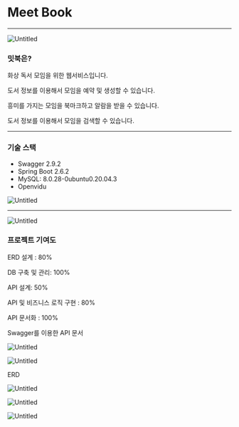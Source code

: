 # Meet Book

---

![Untitled](/image/Untitled.png)

### 밋북은?

화상 독서 모임을 위한 웹서비스입니다.

도서 정보를 이용해서 모임을 예약 및 생성할 수 있습니다.

흥미를 가지는 모임을 북마크하고 알람을 받을 수 있습니다.

도서 정보를 이용해서 모임을 검색할 수 있습니다.

---

### 기술 스택

- Swagger 2.9.2
- Spring Boot 2.6.2
- MySQL: 8.0.28-0ubuntu0.20.04.3
- Openvidu

![Untitled](/image/Untitled%201.png)

---

![Untitled](/image/Untitled%202.png)

### 프로젝트 기여도

ERD 설계 : 80%

DB 구축 및 관리: 100%

API 설계: 50%

API 및 비즈니스 로직 구현 : 80%

API 문서화 : 100%

Swagger를 이용한 API 문서

![Untitled](/image/Untitled%203.png)

![Untitled](/image/Untitled%204.png)

ERD

![Untitled](/image/Untitled%205.png)

![Untitled](/image/Untitled%206.png)

![Untitled](/image/Untitled%207.png)